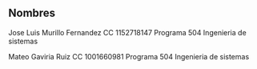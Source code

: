 ## Nombres
Jose Luis Murillo Fernandez 
CC 1152718147 
Programa 504 Ingenieria de sistemas

Mateo Gaviria Ruiz
CC 1001660981 
Programa 504 Ingenieria de sistemas